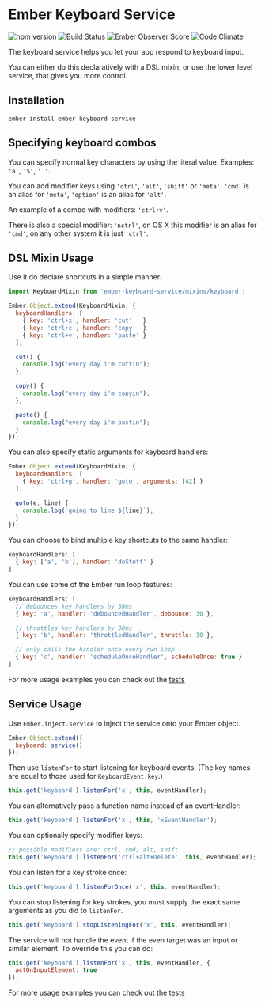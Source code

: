 # Ember Keyboard Service
[![npm version](https://badge.fury.io/js/ember-keyboard-service.svg)](http://badge.fury.io/js/ember-keyboard-service) [![Build Status](https://travis-ci.org/Fabriquartz/ember-keyboard-service.svg?branch=master)](https://travis-ci.org/Fabriquartz/ember-keyboard-service) [![Ember Observer Score](http://emberobserver.com/badges/ember-keyboard-service.svg)](http://emberobserver.com/addons/ember-keyboard-service) [![Code Climate](https://codeclimate.com/github/Fabriquartz/ember-keyboard-service/badges/gpa.svg)](https://codeclimate.com/github/Fabriquartz/ember-keyboard-service)

The keyboard service helps you let your app respond to keyboard input.

You can either do this declaratively with a DSL mixin, or use the lower level
service, that gives you more control.

## Installation

```shell
ember install ember-keyboard-service
```

## Specifying keyboard combos

You can specify normal key characters by using the literal value. Examples:
`'a'`, `'$'`, `' '`.

You can add modifier keys using `'ctrl'`, `'alt'`, `'shift'` or `'meta'`.
`'cmd'` is an alias for `'meta'`, `'option'` is an alias for `'alt'`.

An example of a combo with modifiers: `'ctrl+v'`.

There is also a special modifier: `'nctrl'`, on OS X this modifier is an alias
for `'cmd'`, on any other system it is just `'ctrl'`.

## DSL Mixin Usage

Use it do declare shortcuts in a simple manner.

```js
import KeyboardMixin from 'ember-keyboard-service/mixins/keyboard';

Ember.Object.extend(KeyboardMixin, {
  keyboardHandlers: [
    { key: 'ctrl+x', handler: 'cut'   }
    { key: 'ctrl+c', handler: 'copy'  }
    { key: 'ctrl+v', handler: 'paste' }
  ],

  cut() {
    console.log("every day i'm cuttin");
  },

  copy() {
    console.log("every day i'm copyin");
  },

  paste() {
    console.log("every day i'm pastin");
  }
});
```

You can also specify static arguments for keyboard handlers:

```js
Ember.Object.extend(KeyboardMixin, {
  keyboardHandlers: [
    { key: 'ctrl+g', handler: 'goto', arguments: [42] }
  ],

  goto(e, line) {
    console.log(`going to line ${line}`);
  }
});
```

You can choose to bind multiple key shortcuts to the same handler:

```js
keyboardHandlers: [
  { key: ['a', 'b'], handler: 'doStuff' }
]
```

You can use some of the Ember run loop features:

```js
keyboardHandlers: [
  // debounces key handlers by 30ms
  { key: 'a', handler: 'debouncedHandler', debounce: 30 },

  // throttles key handlers by 30ms
  { key: 'b', handler: 'throttledHandler', throttle: 30 },

  // only calls the handler once every run loop
  { key: 'c', handler: 'scheduleOnceHandler', scheduleOnce: true }
]
```

For more usage examples you can check out the [tests](https://github.com/Fabriquartz/ember-keyboard-service/blob/master/tests/unit/mixins/keyboard-test.js)

## Service Usage

Use `Ember.inject.service` to inject the service onto your Ember object.

```js
Ember.Object.extend({
  keyboard: service()
});
```

Then use `listenFor` to start listening for keyboard events:
(The key names are equal to those used for `KeyboardEvent.key`.)

```js
this.get('keyboard').listenFor('x', this, eventHandler);
```

You can alternatively pass a function name instead of an eventHandler:

```js
this.get('keyboard').listenFor('x', this, 'xEventHandler');
```

You can optionally specify modifier keys:

```js
// possible modifiers are: ctrl, cmd, alt, shift
this.get('keyboard').listenFor('ctrl+alt+Delete', this, eventHandler);
```

You can listen for a key stroke once:

```js
this.get('keyboard').listenForOnce('x', this, eventHandler);
```

You can stop listening for key strokes, you must supply the exact same
arguments as you did to `listenFor`.

```js
this.get('keyboard').stopListeningFor('x', this, eventHandler);
```

The service will not handle the event if the even target was an input or similar element.
To override this you can do:

```js
this.get('keyboard').listenFor('x', this, eventHandler, {
  actOnInputElement: true
});
```

For more usage examples you can check out the [tests](https://github.com/Fabriquartz/ember-keyboard-service/blob/master/tests/unit/services/keyboard-test.js)
